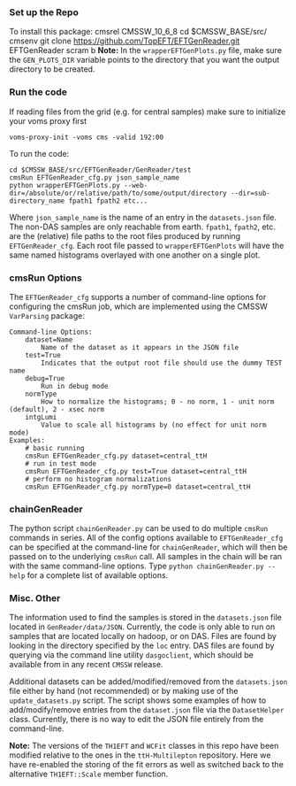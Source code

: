 ### Set up the Repo
To install this package:
    cmsrel CMSSW_10_6_8
    cd $CMSSW_BASE/src/
    cmsenv
    git clone https://github.com/TopEFT/EFTGenReader.git EFTGenReader
    scram b
**Note:** In the `wrapperEFTGenPlots.py` file, make sure the `GEN_PLOTS_DIR` variable points to the directory that you want the output directory to be created.

### Run the code
If reading files from the grid (e.g. for central samples) make sure to initialize your voms proxy first
    
    voms-proxy-init -voms cms -valid 192:00

To run the code:

    cd $CMSSW_BASE/src/EFTGenReader/GenReader/test
    cmsRun EFTGenReader_cfg.py json_sample_name
    python wrapperEFTGenPlots.py --web-dir=/absolute/or/relative/path/to/some/output/directory --dir=sub-directory_name fpath1 fpath2 etc...

Where `json_sample_name` is the name of an entry in the `datasets.json` file. The non-DAS samples are only reachable from earth. `fpath1`, `fpath2`, etc. are the (relative) file paths to the root files produced by running `EFTGenReader_cfg`. Each root file passed to `wrapperEFTGenPlots` will have the same named histograms overlayed with one another on a single plot.

### cmsRun Options
The `EFTGenReader_cfg` supports a number of command-line options for configuring the cmsRun job, which are implemented using the CMSSW `VarParsing` package:
```
Command-line Options:
    dataset=Name
        Name of the dataset as it appears in the JSON file
    test=True
        Indicates that the output root file should use the dummy TEST name
    debug=True
        Run in debug mode
    normType
        How to normalize the histograms; 0 - no norm, 1 - unit norm (default), 2 - xsec norm
    intgLumi
        Value to scale all histograms by (no effect for unit norm mode)
Examples:
    # basic running
    cmsRun EFTGenReader_cfg.py dataset=central_ttH
    # run in test mode
    cmsRun EFTGenReader_cfg.py test=True dataset=central_ttH
    # perform no histogram normalizations
    cmsRun EFTGenReader_cfg.py normType=0 dataset=central_ttH
```

### chainGenReader
The python script `chainGenReader.py` can be used to do multiple `cmsRun` commands in series. All of the config options available to `EFTGenReader_cfg` can be specified at the command-line for `chainGenReader`, which will then be passed on to the underlying `cmsRun` call. All samples in the chain will be ran with the same command-line options. Type `python chainGenReader.py --help` for a complete list of available options.

### Misc. Other
The information used to find the samples is stored in the `datasets.json` file located in `GenReader/data/JSON`. Currently, the code is only able to run on samples that are located locally on hadoop, or on DAS. Files are found by looking in the directory specified by the `loc` entry. DAS files are found by querying via the command line utility `dasgoclient`, which should be available from in any recent `CMSSW` release.

Additional datasets can be added/modified/removed from the `datasets.json` file either by hand (not recommended) or by making use of the `update_datasets.py` script. The script shows some examples of how to add/modify/remove entries from the `dataset.json` file via the `DatasetHelper` class. Currently, there is no way to edit the JSON file entirely from the command-line.

**Note:** The versions of the `TH1EFT` and `WCFit` classes in this repo have been modified relative to the ones in the `ttH-Multilepton` repository. Here we have re-enabled the storing of the fit errors as well as switched back to the alternative `TH1EFT::Scale` member function.

